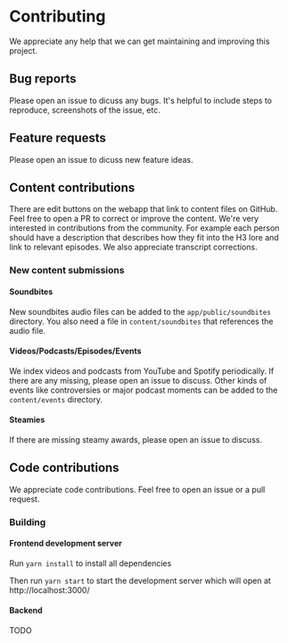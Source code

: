 # Contributing

We appreciate any help that we can get maintaining and improving this project.

## Bug reports

Please open an issue to dicuss any bugs. It's helpful to include steps to reproduce, screenshots of the issue, etc.

## Feature requests

Please open an issue to dicuss new feature ideas.

## Content contributions

There are edit buttons on the webapp that link to content files on GitHub. Feel free to open a PR to correct or improve the content. We're very interested in contributions from the community. For example each person should have a description that describes how they fit into the H3 lore and link to relevant episodes. We also appreciate transcript corrections.

### New content submissions

#### Soundbites

New soundbites audio files can be added to the `app/public/soundbites` directory. You also need a file in `content/soundbites` that references the audio file.

#### Videos/Podcasts/Episodes/Events

We index videos and podcasts from YouTube and Spotify periodically. If there are any missing, please open an issue to discuss. Other kinds of events like controversies or major podcast moments can be added to the `content/events` directory.

#### Steamies

If there are missing steamy awards, please open an issue to discuss.

## Code contributions

We appreciate code contributions. Feel free to open an issue or a pull request.

### Building

#### Frontend development server

Run `yarn install` to install all dependencies

Then run `yarn start` to start the development server which will open at http://localhost:3000/

#### Backend

TODO